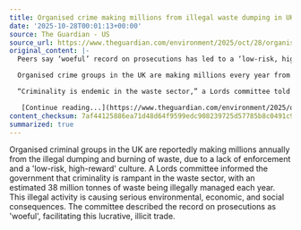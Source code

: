 ```yaml
---
title: Organised crime making millions from illegal waste dumping in UK, says committee
date: '2025-10-28T00:01:13+00:00'
source: The Guardian - US
source_url: https://www.theguardian.com/environment/2025/oct/28/organised-making-millions-from-waste-dumping-in-uk-says-committee
original_content: |-
  Peers say ‘woeful’ record on prosecutions has led to a ‘low-risk, high-reward’ criminal culture

  Organised crime groups in the UK are making millions every year from [illegally dumping and burning rubbish](https://www.theguardian.com/tv-and-radio/2023/jan/23/buried-bbc-podcast-exposing-waste-rubbish-crime-scandal), peers have told ministers, after an inquiry found a lack of enforcement made it a “low-risk, high-reward” criminal enterprise.

  “Criminality is endemic in the waste sector,” a Lords committee told the government on Tuesday, after it found at least 38m tonnes of waste was illegally managed every year, “leading to serious environmental, economic and social consequences”.

   [Continue reading...](https://www.theguardian.com/environment/2025/oct/28/organised-making-millions-from-waste-dumping-in-uk-says-committee)
content_checksum: 7af44125886ea71d48d64f9599edc908239725d57785b8c0491c93889af6d62b
summarized: true
---
```


Organised criminal groups in the UK are reportedly making millions annually from the illegal dumping and burning of waste, due to a lack of enforcement and a 'low-risk, high-reward' culture. A Lords committee informed the government that criminality is rampant in the waste sector, with an estimated 38 million tonnes of waste being illegally managed each year. This illegal activity is causing serious environmental, economic, and social consequences. The committee described the record on prosecutions as 'woeful', facilitating this lucrative, illicit trade.
